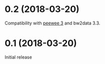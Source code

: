 # 0.2 (2018-03-20)

Compatibility with [peewee 3](http://docs.peewee-orm.com/en/latest/peewee/changes.html) and bw2data 3.3.

# 0.1 (2018-03-20)

Initial release
